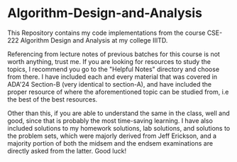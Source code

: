 # Algorithm-Design-and-Analysis
This Repository contains my code implementations from the course CSE-222 Algorithm Design and Analysis at my college IIITD. 

Referencing from lecture notes of previous batches for this course is not worth anything, trust me. If you are looking for resources to study the topics, I recommend you go to the "Helpful Notes" directory and choose from there. I have included each and every material that was covered in ADA'24 Section-B (very identical to section-A), and have included the proper resource of where the aforementioned topic can be studied from, i.e the best of the best resources.

Other than this, if you are able to understand the same in the class, well and good, since that is probably the most time-saving learning. I have also included solutions to my homework solutions, lab solutions, and solutions to the problem sets, which were majorly derived from Jeff Erickson, and a majority portion of both the midsem and the endsem examinations are directly asked from the latter. Good luck!
